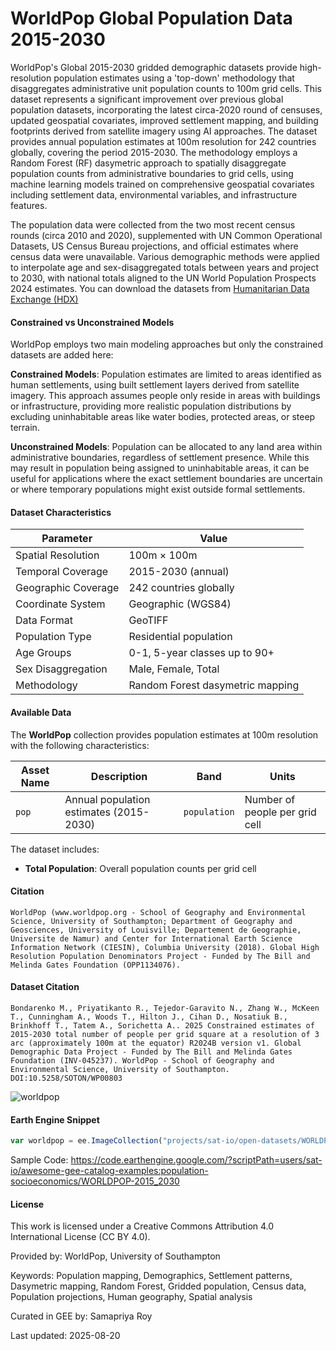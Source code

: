 # WorldPop Global Population Data 2015-2030

WorldPop's Global 2015-2030 gridded demographic datasets provide high-resolution population estimates using a 'top-down' methodology that disaggregates administrative unit population counts to 100m grid cells. This dataset represents a significant improvement over previous global population datasets, incorporating the latest circa-2020 round of censuses, updated geospatial covariates, improved settlement mapping, and building footprints derived from satellite imagery using AI approaches. The dataset provides annual population estimates at 100m resolution for 242 countries globally, covering the period 2015-2030. The methodology employs a Random Forest (RF) dasymetric approach to spatially disaggregate population counts from administrative boundaries to grid cells, using machine learning models trained on comprehensive geospatial covariates including settlement data, environmental variables, and infrastructure features.

The population data were collected from the two most recent census rounds (circa 2010 and 2020), supplemented with UN Common Operational Datasets, US Census Bureau projections, and official estimates where census data were unavailable. Various demographic methods were applied to interpolate age and sex-disaggregated totals between years and project to 2030, with national totals aligned to the UN World Population Prospects 2024 estimates. You can download the datasets from [Humanitarian Data Exchange (HDX)](https://data.humdata.org/organization/worldpop)

#### Constrained vs Unconstrained Models

WorldPop employs two main modeling approaches but only the constrained datasets are added here:

**Constrained Models**: Population estimates are limited to areas identified as human settlements, using built settlement layers derived from satellite imagery. This approach assumes people only reside in areas with buildings or infrastructure, providing more realistic population distributions by excluding uninhabitable areas like water bodies, protected areas, or steep terrain.

**Unconstrained Models**: Population can be allocated to any land area within administrative boundaries, regardless of settlement presence. While this may result in population being assigned to uninhabitable areas, it can be useful for applications where the exact settlement boundaries are uncertain or where temporary populations might exist outside formal settlements.

#### Dataset Characteristics

<center>

| Parameter | Value |
|-----------|-------|
| Spatial Resolution | 100m × 100m |
| Temporal Coverage | 2015-2030 (annual) |
| Geographic Coverage | 242 countries globally |
| Coordinate System | Geographic (WGS84) |
| Data Format | GeoTIFF |
| Population Type | Residential population |
| Age Groups | 0-1, 5-year classes up to 90+ |
| Sex Disaggregation | Male, Female, Total |
| Methodology | Random Forest dasymetric mapping |

</center>

#### Available Data

The **WorldPop** collection provides population estimates at 100m resolution with the following characteristics:

| Asset Name | Description | Band | Units |
|------------|-------------|------|--------|
| `pop` | Annual population estimates (2015-2030) | `population` | Number of people per grid cell |

The dataset includes:
- **Total Population**: Overall population counts per grid cell

#### Citation

```
WorldPop (www.worldpop.org - School of Geography and Environmental Science, University of Southampton; Department of Geography and Geosciences, University of Louisville; Departement de Geographie, Universite de Namur) and Center for International Earth Science Information Network (CIESIN), Columbia University (2018). Global High Resolution Population Denominators Project - Funded by The Bill and Melinda Gates Foundation (OPP1134076).
```

#### Dataset Citation

```
Bondarenko M., Priyatikanto R., Tejedor-Garavito N., Zhang W., McKeen T., Cunningham A., Woods T., Hilton J., Cihan D., Nosatiuk B., Brinkhoff T., Tatem A., Sorichetta A.. 2025 Constrained estimates of 2015-2030 total number of people per grid square at a resolution of 3 arc (approximately 100m at the equator) R2024B version v1. Global Demographic Data Project - Funded by The Bill and Melinda Gates Foundation (INV-045237). WorldPop - School of Geography and Environmental Science, University of Southampton. DOI:10.5258/SOTON/WP00803
```

![worldpop](../images/worldpop.gif)

#### Earth Engine Snippet

```javascript
var worldpop = ee.ImageCollection("projects/sat-io/open-datasets/WORLDPOP/pop");
```

Sample Code:  https://code.earthengine.google.com/?scriptPath=users/sat-io/awesome-gee-catalog-examples:population-socioeconomics/WORLDPOP-2015_2030

#### License

This work is licensed under a Creative Commons Attribution 4.0 International License (CC BY 4.0).

Provided by: WorldPop, University of Southampton

Keywords: Population mapping, Demographics, Settlement patterns, Dasymetric mapping, Random Forest, Gridded population, Census data, Population projections, Human geography, Spatial analysis

Curated in GEE by: Samapriya Roy

Last updated: 2025-08-20

